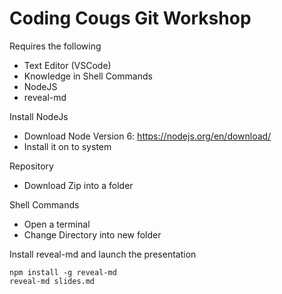 # Coding Cougs Git Workshop

Requires the following

* Text Editor (VSCode)
* Knowledge in Shell Commands
* NodeJS
* reveal-md


Install NodeJs

* Download Node Version 6: https://nodejs.org/en/download/
* Install it on to system

Repository

* Download Zip into a folder


Shell Commands

* Open a terminal
* Change Directory into new folder


Install reveal-md and launch the presentation
```
npm install -g reveal-md
reveal-md slides.md
```
